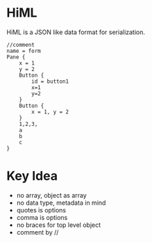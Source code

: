 # HiML
HiML is a JSON like data format for serialization.

```
//comment
name = form
Pane {
    x = 1
    y = 2
    Button {
        id = button1
        x=1
        y=2
    }
    Button {
        x = 1, y = 2
    }
    1,2,3,
    a
    b
    c
}
```

# Key Idea
- no array, object as array
- no data type, metadata in mind
- quotes is options
- comma is options
- no braces for top level object
- comment by //
